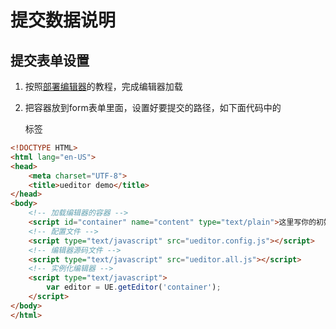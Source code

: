 # 提交数据说明

## 提交表单设置

1. 按照[部署编辑器](部署编辑器.md "部署编辑器")的教程，完成编辑器加载

2. 把容器放到form表单里面，设置好要提交的路径，如下面代码中的<form>标签

```html
<!DOCTYPE HTML>
<html lang="en-US">
<head>
	<meta charset="UTF-8">
	<title>ueditor demo</title>
</head>
<body>
	<!-- 加载编辑器的容器 -->
	<script id="container" name="content" type="text/plain">这里写你的初始化内容</script>
	<!-- 配置文件 -->
	<script type="text/javascript" src="ueditor.config.js"></script>
	<!-- 编辑器源码文件 -->
	<script type="text/javascript" src="ueditor.all.js"></script>
	<!-- 实例化编辑器 -->
	<script type="text/javascript">
	    var editor = UE.getEditor('container');
	</script>
</body>
</html>
```